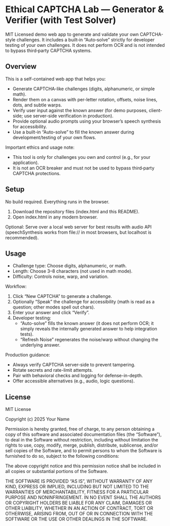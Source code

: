 # Ethical CAPTCHA Lab — Generator & Verifier (with Test Solver)

MIT Licensed demo web app to generate and validate your own CAPTCHA-style challenges. It includes a built‑in “Auto‑solve” strictly for developer testing of your own challenges. It does not perform OCR and is not intended to bypass third‑party CAPTCHA systems.

## Overview

This is a self-contained web app that helps you:

- Generate CAPTCHA-like challenges (digits, alphanumeric, or simple math).
- Render them on a canvas with per-letter rotation, offsets, noise lines, dots, and subtle warps.
- Verify user input against the known answer (for demo purposes, client-side; use server-side verification in production).
- Provide optional audio prompts using your browser’s speech synthesis for accessibility.
- Use a built-in “Auto-solve” to fill the known answer during development/testing of your own flows.

Important ethics and usage note:

- This tool is only for challenges you own and control (e.g., for your application).
- It is not an OCR breaker and must not be used to bypass third‑party CAPTCHA protections.

## Setup

No build required. Everything runs in the browser.

1. Download the repository files (index.html and this README).
2. Open index.html in any modern browser.

Optional: Serve over a local web server for best results with audio API (speechSynthesis works from file:// in most browsers, but localhost is recommended).

## Usage

- Challenge type: Choose digits, alphanumeric, or math.
- Length: Choose 3–8 characters (not used in math mode).
- Difficulty: Controls noise, warp, and variation.

Workflow:

1. Click “New CAPTCHA” to generate a challenge.
2. Optionally “Speak” the challenge for accessibility (math is read as a question; other modes spell out chars).
3. Enter your answer and click “Verify”.
4. Developer testing:
   - “Auto-solve” fills the known answer (it does not perform OCR; it simply reveals the internally generated answer to help integration tests).
   - “Refresh Noise” regenerates the noise/warp without changing the underlying answer.

Production guidance:

- Always verify CAPTCHA server-side to prevent tampering.
- Rotate secrets and rate-limit attempts.
- Pair with behavioral checks and logging for defense-in-depth.
- Offer accessible alternatives (e.g., audio, logic questions).

## License

MIT License

Copyright (c) 2025 Your Name

Permission is hereby granted, free of charge, to any person obtaining a copy
of this software and associated documentation files (the “Software”), to deal
in the Software without restriction, including without limitation the rights
to use, copy, modify, merge, publish, distribute, sublicense, and/or sell
copies of the Software, and to permit persons to whom the Software is
furnished to do so, subject to the following conditions:

The above copyright notice and this permission notice shall be included in
all copies or substantial portions of the Software.

THE SOFTWARE IS PROVIDED “AS IS”, WITHOUT WARRANTY OF ANY KIND, EXPRESS OR
IMPLIED, INCLUDING BUT NOT LIMITED TO THE WARRANTIES OF MERCHANTABILITY,
FITNESS FOR A PARTICULAR PURPOSE AND NONINFRINGEMENT. IN NO EVENT SHALL THE
AUTHORS OR COPYRIGHT HOLDERS BE LIABLE FOR ANY CLAIM, DAMAGES OR OTHER
LIABILITY, WHETHER IN AN ACTION OF CONTRACT, TORT OR OTHERWISE, ARISING FROM,
OUT OF OR IN CONNECTION WITH THE SOFTWARE OR THE USE OR OTHER DEALINGS IN
THE SOFTWARE.
